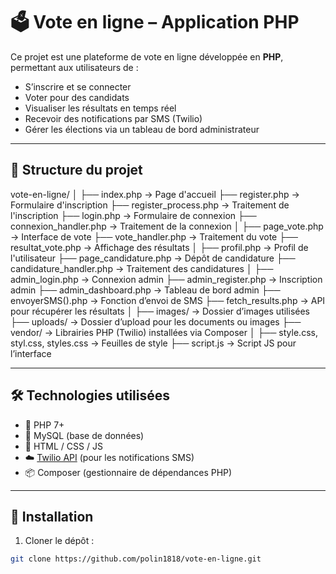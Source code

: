 # 🗳️ Vote en ligne – Application PHP

Ce projet est une plateforme de vote en ligne développée en **PHP**, permettant aux utilisateurs de :
- S’inscrire et se connecter
- Voter pour des candidats
- Visualiser les résultats en temps réel
- Recevoir des notifications par SMS (Twilio)
- Gérer les élections via un tableau de bord administrateur

---

## 📁 Structure du projet

vote-en-ligne/
│
├── index.php → Page d'accueil
├── register.php → Formulaire d'inscription
├── register_process.php → Traitement de l'inscription
├── login.php → Formulaire de connexion
├── connexion_handler.php → Traitement de la connexion
│
├── page_vote.php → Interface de vote
├── vote_handler.php → Traitement du vote
├── resultat_vote.php → Affichage des résultats
│
├── profil.php → Profil de l'utilisateur
├── page_candidature.php → Dépôt de candidature
├── candidature_handler.php → Traitement des candidatures
│
├── admin_login.php → Connexion admin
├── admin_register.php → Inscription admin
├── admin_dashboard.php → Tableau de bord admin
├── envoyerSMS().php → Fonction d’envoi de SMS
├── fetch_results.php → API pour récupérer les résultats
│
├── images/ → Dossier d’images utilisées
├── uploads/ → Dossier d’upload pour les documents ou images
├── vendor/ → Librairies PHP (Twilio) installées via Composer
│
├── style.css, styl.css, styles.css → Feuilles de style
├── script.js → Script JS pour l’interface


---

## 🛠️ Technologies utilisées

- 🐘 PHP 7+
- 🐬 MySQL (base de données)
- 🎨 HTML / CSS / JS
- ☁️ [Twilio API](https://www.twilio.com/) (pour les notifications SMS)
- 📦 Composer (gestionnaire de dépendances PHP)

---

## 🚀 Installation

1. Cloner le dépôt :

```bash
git clone https://github.com/polin1818/vote-en-ligne.git
